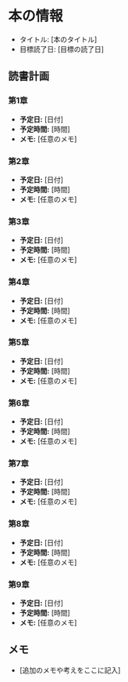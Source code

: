 # 本の情報
- タイトル: [本のタイトル]
- 目標読了日: [目標の読了日]

## 読書計画

### 第1章
- **予定日:** [日付]
- **予定時間:** [時間]
- **メモ:** [任意のメモ]

### 第2章
- **予定日:** [日付]
- **予定時間:** [時間]
- **メモ:** [任意のメモ]

### 第3章
- **予定日:** [日付]
- **予定時間:** [時間]
- **メモ:** [任意のメモ]

### 第4章
- **予定日:** [日付]
- **予定時間:** [時間]
- **メモ:** [任意のメモ]

### 第5章
- **予定日:** [日付]
- **予定時間:** [時間]
- **メモ:** [任意のメモ]

### 第6章
- **予定日:** [日付]
- **予定時間:** [時間]
- **メモ:** [任意のメモ]

### 第7章
- **予定日:** [日付]
- **予定時間:** [時間]
- **メモ:** [任意のメモ]

### 第8章
- **予定日:** [日付]
- **予定時間:** [時間]
- **メモ:** [任意のメモ]

### 第9章
- **予定日:** [日付]
- **予定時間:** [時間]
- **メモ:** [任意のメモ]

## メモ
- [追加のメモや考えをここに記入]
